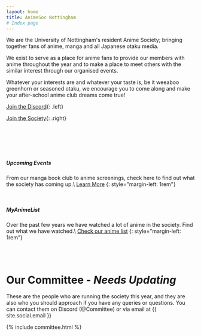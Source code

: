 ```yaml
---
layout: home
title: AnimeSoc Nottingham
# Index page
---
```


We are the University of Nottingham's resident Anime Society; bringing together fans of anime, manga and all Japanese otaku media.

We exist to serve as a place for anime fans to provide our members with anime throughout the year and to make a place to meet others with the similar interest through our organised events.

Whatever your interests are and whatever your taste is, be it weeaboo greenhorn or seasoned otaku, we encourage you to come along and make your after-school anime club dreams come true!

[Join the Discord](/discord){: .left}

[Join the Society](/join){: .right}

<br><br>
<br><br>

##### **Upcoming Events**
From our manga book club to anime screenings, check here to find out what the society has coming up.\\
[Learn More](/events)
{: style="margin-left: 1rem"}

<br>

##### **MyAnimeList**

Over the past few years we have watched a lot of anime in the society. Find out what we have watched.\\
[Check our anime list](https://myanimelist.net/profile/UoN_AnimeSoc)
{: style="margin-left: 1rem"}

<br><br>



# Our Committee - _**Needs Updating**_


These are the people who are running the society this year, and they are also who you should approach if you have any queries or questions. You can contact them on Discord (@Committee) or via email at {{ site.social.email }}

{% include committee.html %}